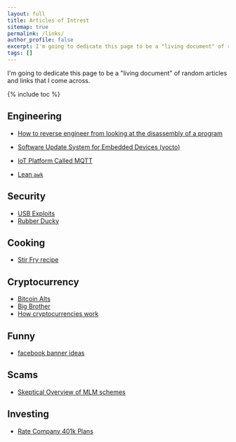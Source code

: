 ```yaml
---
layout: full
title: Articles of Intrest
sitemap: true
permalink: /links/
author_profile: false
excerpt: I'm going to dedicate this page to be a "living document" of random articles and links that I come across
tags: []
---
```


I'm going to dedicate this page to be a "living document" of random articles and links that I come across.

{% include toc %}


## Engineering

- [How to reverse engineer from looking at the disassembly of a program](https://beginners.re/RE4B-EN.pdf)

- [Software Update System for Embedded Devices (yocto)](https://github.com/sbabic/swupdate) 

- [IoT Platform Called MQTT](http://mqtt.org/faq)

- [Lean `awk`](https://www.digitalocean.com/community/tutorials/how-to-use-the-awk-language-to-manipulate-text-in-linux)

## Security

- [USB Exploits](https://security.stackexchange.com/questions/102873/how-can-usb-sticks-be-dangerous)
- [Rubber Ducky](http://usbrubberducky.com/#!index.md)

## Cooking

 - [Stir Fry recipe](https://www.lifehacker.com.au/2016/04/make-foolproof-stir-fry-dishes-with-this-simple-formula/)

## Cryptocurrency

 - [Bitcoin Alts](http://www.investopedia.com/tech/6-most-important-cryptocurrencies-other-bitcoin/)
 - [Big Brother](https://www.socialcooling.com/)
 - [How cryptocurrencies work](https://www.youtube.com/watch?time_continue=741&v=bBC-nXj3Ng4)
 
## Funny
 
 - [facebook banner ideas](http://www.hongkiat.com/blog/creative-facebook-timeline-covers/)
  
## Scams
 - [Skeptical Overview of MLM schemes](http://www.mlmwatch.org/)
  
## Investing
 - [Rate Company 401k Plans](https://www.brightscope.com/ratings/)
